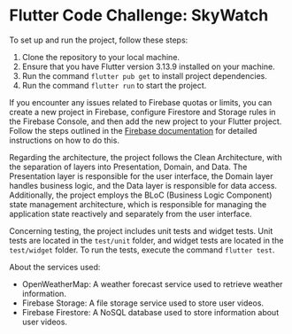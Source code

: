 # Flutter Code Challenge: SkyWatch

To set up and run the project, follow these steps:

1. Clone the repository to your local machine.
2. Ensure that you have Flutter version 3.13.9 installed on your machine.
3. Run the command `flutter pub get` to install project dependencies.
4. Run the command `flutter run` to start the project.

If you encounter any issues related to Firebase quotas or limits, you can create a new project in Firebase, configure Firestore and Storage rules in the Firebase Console, and then add the new project to your Flutter project. Follow the steps outlined in the [Firebase documentation](https://firebase.google.com/docs/flutter/setup) for detailed instructions on how to do this.

Regarding the architecture, the project follows the Clean Architecture, with the separation of layers into Presentation, Domain, and Data. The Presentation layer is responsible for the user interface, the Domain layer handles business logic, and the Data layer is responsible for data access. Additionally, the project employs the BLoC (Business Logic Component) state management architecture, which is responsible for managing the application state reactively and separately from the user interface.

Concerning testing, the project includes unit tests and widget tests. Unit tests are located in the `test/unit` folder, and widget tests are located in the `test/widget` folder. To run the tests, execute the command `flutter test`.

About the services used:

- OpenWeatherMap: A weather forecast service used to retrieve weather information.
- Firebase Storage: A file storage service used to store user videos.
- Firebase Firestore: A NoSQL database used to store information about user videos.